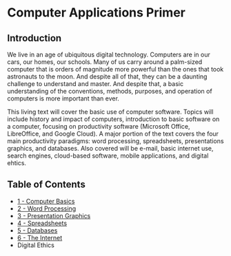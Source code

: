 # Computer Applications Primer

## Introduction

We live in an age of ubiquitous digital technology. Computers are in our cars, our homes, our schools. Many of us carry around a palm-sized computer that is orders of magnitude more powerful than the ones that took astronauts to the moon. And despite all of that, they can be a daunting challenge to understand and master. And despite that, a basic understanding of the conventions, methods, purposes, and operation of computers is more important than ever.

This living text will cover the basic use of computer software. Topics will include history and impact of computers, introduction to basic software on a computer, focusing on productivity software \(Microsoft Office, LibreOffice, and Google Cloud\). A major portion of the text covers the four main productivity paradigms: word processing, spreadsheets, presentations graphics, and databases. Also covered will be e-mail, basic internet use, search engines, cloud-based software, mobile applications, and digital ehtics.

## Table of Contents

* [1 - Computer Basics](ch1-computer-basics/basics.md)
* [2 - Word Processing](ch2-word-processing/introduction.md)
* [3 - Presentation Graphics](ch3-presentation/introduction.md)
* [4 - Spreadsheets](ch4-spreadsheets/introduction.md)
* [5 - Databases](ch5-databases/introduction.md)
* [6 - The Internet](ch6-internet/introduction.md)
* Digital Ethics
